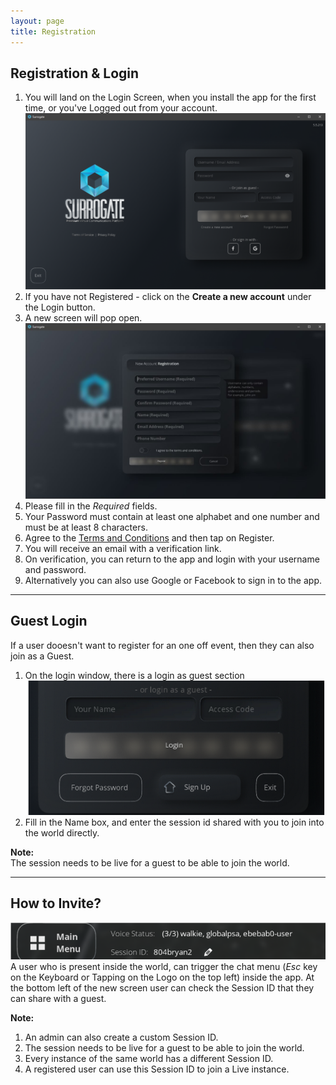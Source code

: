 ```yaml
---
layout: page
title: Registration
---
```


Registration & Login
------
1. You will land on the Login Screen, when you install the app for the first time, or you've Logged out from your account.
![Alt text](assets/windows/02_login.png)
2. If you have not Registered - click on the **Create a new account** under the Login button.
3. A new screen will pop open.
![Alt text](assets/windows/03_registration.jpg)
4. Please fill in the *Required* fields.
5. Your Password must contain at least one alphabet and one number and must be at least 8 characters.
6. Agree to the [Terms and Conditions](https://hereafterstudios.com/privacy-policy) and then tap on Register.
7. You will receive an email with a verification link.
8. On verification, you can return to the app and login with your username and password.
9. Alternatively you can also use Google or Facebook to sign in to the app.


---

Guest Login
------

If a user dooesn't want to register for an one off event, then they can also join as a Guest.

1. On the login window, there is a login as guest section
![Alt text](assets/login/01_guestlogin.png)
2. Fill in the Name box, and enter the session id shared with you to join into the world directly.

**Note:** \
The session needs to be live for a guest to be able to join the world.

---


How to Invite?
------

![Alt text](assets/login/02_invite.png)
A user who is present inside the world, can trigger the chat menu (_Esc_ key on the Keyboard or Tapping on the Logo on the top left) inside the app. At the bottom left of the new screen user can check the Session ID that they can share with a guest.

**Note:**
1. An admin can also create a custom Session ID.
2. The session needs to be live for a guest to be able to join the world.
3. Every instance of the same world has a different Session ID. 
4. A registered user can use this Session ID to join a Live instance.





